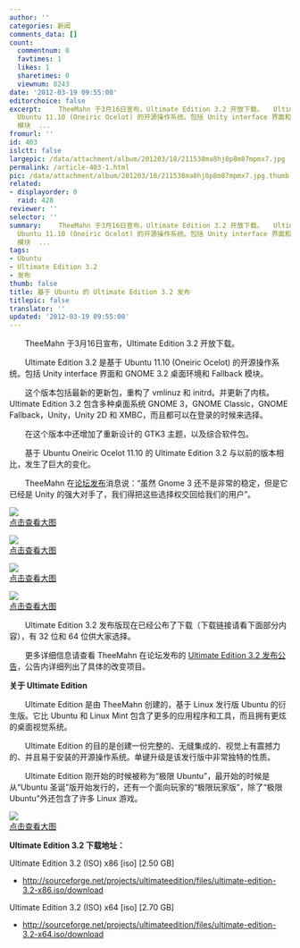 ```yaml
---
author: ''
categories: 新闻
comments_data: []
count:
  commentnum: 0
  favtimes: 1
  likes: 1
  sharetimes: 0
  viewnum: 8243
date: '2012-03-19 09:55:00'
editorchoice: false
excerpt: 　　TheeMahn 于3月16日宣布，Ultimate Edition 3.2 开放下载。　　Ultimate Edition 3.2 是基于
  Ubuntu 11.10 (Oneiric Ocelot) 的开源操作系统。包括 Unity interface 界面和 GNOME 3.2 桌面环境和 Fallback
  模块  ...
fromurl: ''
id: 403
islctt: false
largepic: /data/attachment/album/201203/18/211538ma8hj8p8m87mpmx7.jpg
permalink: /article-403-1.html
pic: /data/attachment/album/201203/18/211538ma8hj8p8m87mpmx7.jpg.thumb.jpg
related:
- displayorder: 0
  raid: 428
reviewer: ''
selector: ''
summary: 　　TheeMahn 于3月16日宣布，Ultimate Edition 3.2 开放下载。　　Ultimate Edition 3.2 是基于
  Ubuntu 11.10 (Oneiric Ocelot) 的开源操作系统。包括 Unity interface 界面和 GNOME 3.2 桌面环境和 Fallback
  模块  ...
tags:
- Ubuntu
- Ultimate Edition 3.2
- 发布
thumb: false
title: 基于 Ubuntu 的 Ultimate Edition 3.2 发布
titlepic: false
translator: ''
updated: '2012-03-19 09:55:00'
---
```


　　TheeMahn 于3月16日宣布，Ultimate Edition 3.2 开放下载。  
  
　　Ultimate Edition 3.2 是基于 Ubuntu 11.10 (Oneiric Ocelot) 的开源操作系统。包括 Unity interface 界面和 GNOME 3.2 桌面环境和 Fallback 模块。  
  
　　这个版本包括最新的更新包，重构了 vmlinuz 和 initrd。并更新了内核。Ultimate Edition 3.2 包含多种桌面系统 GNOME 3，GNOME Classic，GNOME Fallback，Unity，Unity 2D 和 XMBC，而且都可以在登录的时候来选择。


　　在这个版本中还增加了重新设计的 GTK3 主题，以及综合软件包。


　　基于 Ubuntu Oneiric Ocelot 11.10 的 Ultimate Edition 3.2 与以前的版本相比，发生了巨大的变化。


　　TheeMahn 在[论坛发布](http://forumubuntusoftware.info/viewtopic.php?f=99&t=7542)消息说：“虽然 Gnome 3 还不是非常的稳定，但是它已经是 Unity 的强大对手了，我们得把这些选择权交回给我们的用户”。


[![](/data/attachment/album/201203/18/211538ma8hj8p8m87mpmx7.jpg)  
点击查看大图](https://img.linux.net.cn/data/attachment/album/201203/18/211538ma8hj8p8m87mpmx7.jpg)


[![](/data/attachment/album/201203/18/211540avpfh22neuplernp.jpg)  
点击查看大图](https://img.linux.net.cn/data/attachment/album/201203/18/211540avpfh22neuplernp.jpg)


[![](/data/attachment/album/201203/18/211542a74ifw0f070a4whk.jpg)  
点击查看大图](https://img.linux.net.cn/data/attachment/album/201203/18/211542a74ifw0f070a4whk.jpg)


[![](/data/attachment/album/201203/18/211543fj8njfg7j5fi8hlj.jpg)  
点击查看大图](https://img.linux.net.cn/data/attachment/album/201203/18/211543fj8njfg7j5fi8hlj.jpg)


　　Ultimate Edition 3.2 发布版现在已经公布了下载（下载链接请看下面部分内容），有 32 位和 64 位供大家选择。


　　更多详细信息请查看 TheeMahn 在论坛发布的 [Ultimate Edition 3.2 发布公告](http://forumubuntusoftware.info/viewtopic.php?f=99&t=7542)，公告内详细列出了具体的改变项目。


**关于 Ultimate Edition**


　　Ultimate Edition 是由 TheeMahn 创建的，基于 Linux 发行版 Ubuntu 的衍生版。它比 Ubuntu 和 Linux Mint 包含了更多的应用程序和工具，而且拥有更炫的桌面视觉系统。  
  
　　Ultimate Edition 的目的是创建一份完整的、无缝集成的、视觉上有震撼力的、并且易于安装的开源操作系统。单键升级是该发行版中非常独特的性质。


　　Ultimate Edition 刚开始的时候被称为“极限 Ubuntu”，最开始的时候是从“Ubuntu 圣诞”版开始发行的，还有一个面向玩家的“极限玩家版”，除了“极限 Ubuntu”外还包含了许多 Linux 游戏。


[![](/data/attachment/album/201203/18/2115458528e0bkt15uftrb.jpg)  
点击查看大图](https://img.linux.net.cn/data/attachment/album/201203/18/2115458528e0bkt15uftrb.jpg)


**Ultimate Edition 3.2 下载地址：**


Ultimate Edition 3.2 (ISO) x86 [iso] [2.50 GB]


* <http://sourceforge.net/projects/ultimateedition/files/ultimate-edition-3.2-x86.iso/download>


Ultimate Edition 3.2 (ISO) x64 [iso] [2.70 GB]


* <http://sourceforge.net/projects/ultimateedition/files/ultimate-edition-3.2-x64.iso/download>